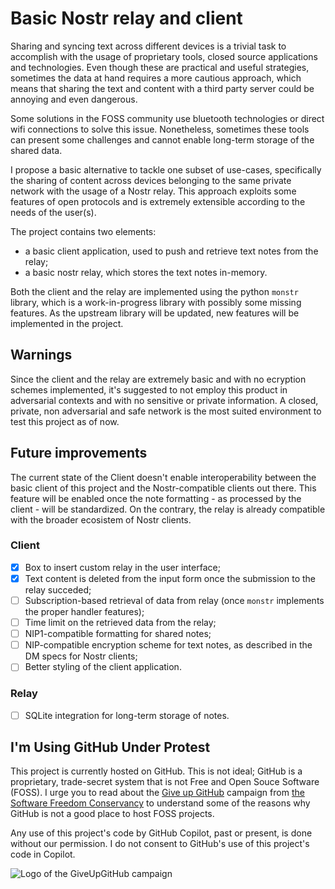 # Basic Nostr relay and client

Sharing and syncing text across different devices is a trivial task to
accomplish with the usage of proprietary tools, closed source applications
and technologies. Even though these are practical and useful strategies, sometimes
the data at hand requires a more cautious approach, which means that sharing the
text and content with a third party server could be annoying and even dangerous.

Some solutions in the FOSS community use bluetooth technologies or direct wifi
connections to solve this issue. Nonetheless, sometimes these tools can present
some challenges and cannot enable long-term storage of the shared data.

I propose a basic alternative to tackle one subset of use-cases, specifically
the sharing of content across devices belonging to the same private network with
the usage of a Nostr relay. This approach exploits some features of open protocols
and is extremely extensible according to the needs of the user(s).

The project contains two elements:

- a basic client application, used to push and retrieve text notes from the relay;
- a basic nostr relay, which stores the text notes in-memory.

Both the client and the relay are implemented using the python `monstr` library, which is a work-in-progress library with possibly some missing features.
As the upstream library will be updated, new features will be implemented
in the project.

## Warnings
Since the client and the relay are extremely basic and with no ecryption schemes
implemented, it's suggested to not employ this product in adversarial contexts
and with no sensitive or private information.
A closed, private, non adversarial and safe network is the most suited environment
to test this project as of now.

## Future improvements

The current state of the Client doesn't enable interoperability between the basic client of this project and the Nostr-compatible clients out there. This feature will be enabled once the note formatting - as processed by the client - will be standardized.
On the contrary, the relay is already compatible with the broader ecosistem of Nostr clients.

### Client

- [x]  Box to insert custom relay in the user interface;
- [x] Text content is deleted from the input form once the submission to the relay succeded;
- [ ] Subscription-based retrieval of data from relay (once `monstr` implements the proper handler features);
- [ ] Time limit on the retrieved data from the relay;
- [ ] NIP1-compatible formatting for shared notes;
- [ ] NIP-compatible encryption scheme for text notes, as described in the DM specs for Nostr clients;
- [ ] Better styling of the client application.

### Relay

- [ ] SQLite integration for long-term storage of notes.

## I'm Using GitHub Under Protest

This project is currently hosted on GitHub.  This is not ideal; GitHub is a
proprietary, trade-secret system that is not Free and Open Souce Software
(FOSS). I urge you to read about the
[Give up GitHub](https://GiveUpGitHub.org) campaign from
[the Software Freedom Conservancy](https://sfconservancy.org) to understand
some of the reasons why GitHub is not a good place to host FOSS projects.

Any use of this project's code by GitHub Copilot, past or present, is done
without our permission. I do not consent to GitHub's use of this project's
code in Copilot.

![Logo of the GiveUpGitHub campaign](https://sfconservancy.org/static/img/GiveUpGitHub.png)
